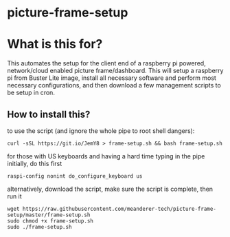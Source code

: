 # picture-frame-setup

What is this for?
=================
This automates the setup for the client end of a raspberry pi powered, network/cloud enabled picture frame/dashboard. This will setup a raspberry pi from Buster Lite image, install all necessary software and perform most necessary configurations, and then download a few management scripts to be setup in cron. 

How to install this?
--------------------
to use the script (and ignore the whole pipe to root shell dangers):
```
curl -sSL https://git.io/JemY8 > frame-setup.sh && bash frame-setup.sh 
```
for those with US keyboards and having a hard time typing in the pipe initially, do this first
```
raspi-config nonint do_configure_keyboard us
```

alternatively, download the script, make sure the script is complete, then run it
```
wget https://raw.githubusercontent.com/meanderer-tech/picture-frame-setup/master/frame-setup.sh
sudo chmod +x frame-setup.sh
sudo ./frame-setup.sh
```
